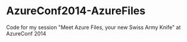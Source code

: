 AzureConf2014-AzureFiles
========================

Code for my session "Meet Azure Files, your new Swiss Army Knife" at AzureConf 2014
